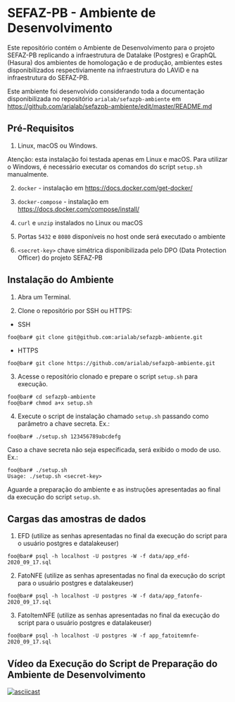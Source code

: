 # SEFAZ-PB - Ambiente de Desenvolvimento

Este repositório contém o Ambiente de Desenvolvimento para o projeto SEFAZ-PB replicando a infraestrutura de Datalake (Postgres) e GraphQL (Hasura) dos ambientes de homologação e de produção, ambientes estes disponibilizados respectiviamente na infraestrutura do LAViD e na infraestrutura do SEFAZ-PB.

Este ambiente foi desenvolvido considerando toda a documentação disponibilizada no repositório `arialab/sefazpb-ambiente` em https://github.com/arialab/sefazpb-ambiente/edit/master/README.md

## Pré-Requisitos

1) Linux, macOS ou Windows.

Atenção: esta instalação foi testada apenas em Linux e macOS. Para utilizar o Windows, é necessário executar os comandos do script `setup.sh` manualmente.

2) `docker` - instalação em https://docs.docker.com/get-docker/

3) `docker-compose` - instalação em https://docs.docker.com/compose/install/

4) `curl` e `unzip` instalados no Linux ou macOS

5) Portas `5432` e `8080` disponíveis no host onde será executado o ambiente

6) `<secret-key>` chave simétrica disponibilizada pelo DPO (Data Protection Officer) do projeto SEFAZ-PB

## Instalação do Ambiente

1) Abra um Terminal.

2) Clone o repositório por SSH ou HTTPS:

- SSH
```console
foo@bar# git clone git@github.com:arialab/sefazpb-ambiente.git
```

- HTTPS
```console
foo@bar# git clone https://github.com/arialab/sefazpb-ambiente.git
```

3) Acesse o repositório clonado e prepare o script `setup.sh` para execução.
```console
foo@bar# cd sefazpb-ambiente
foo@bar# chmod a+x setup.sh
```

4) Execute o script de instalação chamado `setup.sh` passando como parâmetro a chave secreta. Ex.:
```console
foo@bar# ./setup.sh 123456789abcdefg
```

Caso a chave secreta não seja especificada, será exibido o modo de uso. Ex.:
```console
foo@bar# ./setup.sh
Usage: ./setup.sh <secret-key>
```

Aguarde a preparação do ambiente e as instruções apresentadas ao final da execução do script `setup.sh`.


## Cargas das amostras de dados

1) EFD (utilize as senhas apresentadas no final da execução do script para o usuário postgres e datalakeuser)
```console
foo@bar# psql -h localhost -U postgres -W -f data/app_efd-2020_09_17.sql
```
2) FatoNFE  (utilize as senhas apresentadas no final da execução do script para o usuário postgres e datalakeuser)
```console
foo@bar# psql -h localhost -U postgres -W -f data/app_fatonfe-2020_09_17.sql
```
3) FatoItemNFE  (utilize as senhas apresentadas no final da execução do script para o usuário postgres e datalakeuser)
```console
foo@bar# psql -h localhost -U postgres -W -f app_fatoitemnfe-2020_09_17.sql
```





## Vídeo da Execução do Script de Preparação do Ambiente de Desenvolvimento

[![asciicast](https://asciinema.org/a/P2tRAtVAKe3m64kbMz3TVR2Qp.svg)](https://asciinema.org/a/P2tRAtVAKe3m64kbMz3TVR2Qp)
